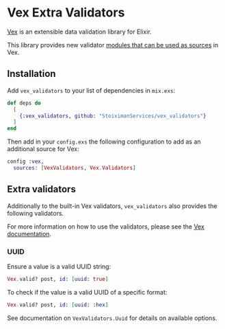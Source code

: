 # Vex Extra Validators

[Vex](https://github.com/CargoSense/vex) is an extensible data validation library for Elixir.

This library provides new validator [modules that can be used as sources](https://github.com/CargoSense/vex#using-modules-as-sources) in Vex.

## Installation

Add `vex_validators` to your list of dependencies in `mix.exs`:

```elixir
def deps do
  [
    {:vex_validators, github: "StoiximanServices/vex_validators"}
  ]
end
```

Then add in your `config.exs` the following configuration to add as an additional source for Vex:

```elixir
config :vex,
  sources: [VexValidators, Vex.Validators]
```

## Extra validators

Additionally to the built-in Vex validators, `vex_validators` also provides the following validators.

For more information on how to use the validators, please see the [Vex documentation](https://github.com/CargoSense/vex#supported-validations).

### UUID

Ensure a value is a valid UUID string:

```elixir
Vex.valid? post, id: [uuid: true]
```

To check if the value is a valid UUID of a specific format:

```elixir
Vex.valid? post, id: [uuid: :hex]
```

See documentation on `VexValidators.Uuid` for details on available options.
